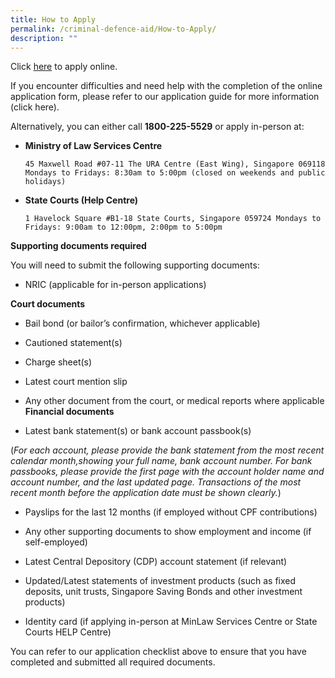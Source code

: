```yaml
---
title: How to Apply
permalink: /criminal-defence-aid/How-to-Apply/
description: ""
---
```

Click [here](https://go.gov.sg/criminaldefenceaid) to apply online. &nbsp;

If you encounter difficulties and need help with the completion of the online application form, please refer to our application guide for more information (click here).

Alternatively, you can either call **1800-225-5529** or apply in-person at:    

* **Ministry of Law Services Centre**
     
	  45 Maxwell Road #07-11 The URA Centre (East Wing), Singapore 069118 Mondays to Fridays: 8:30am to 5:00pm (closed on weekends and public  holidays)

*  **State Courts (Help Centre)**
    
	   1 Havelock Square #B1-18 State Courts, Singapore 059724 Mondays to Fridays: 9:00am to 12:00pm, 2:00pm to 5:00pm

**Supporting documents required**

You will need to submit the following supporting documents:

* NRIC (applicable for in-person applications)

**Court documents**

*   Bail bond (or bailor’s confirmation, whichever applicable)

* Cautioned statement(s)

* Charge sheet(s)

* Latest court mention slip

*  Any other document from the court, or medical reports where applicable
**Financial documents**

* Latest bank statement(s) or bank account passbook(s)

(_For each account, please provide the bank statement from the most recent calendar month,showing your full name, bank account number. For bank passbooks, please provide the first page with the account holder name and account number, and the last updated page. Transactions of the most recent month before the application date must be shown clearly._)&nbsp;&nbsp;&nbsp;

* Payslips for the last 12 months (if employed without CPF contributions)

*  Any other supporting documents to show employment and income (if self-employed)

* Latest Central Depository (CDP) account statement (if relevant)

*  Updated/Latest statements of investment products (such as fixed deposits, unit trusts, Singapore Saving Bonds and other investment products)

* Identity card (if applying in-person at MinLaw Services Centre or State Courts HELP Centre)

You can refer to our application checklist above to ensure that you have completed and submitted all required documents.